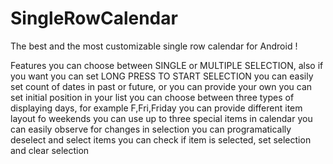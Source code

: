 # SingleRowCalendar
The best and the most customizable single row calendar for Android !


Features
you can choose between SINGLE or MULTIPLE SELECTION, also if you want you can set LONG PRESS TO START SELECTION
you can easily set count of dates in past or future, or you can provide your own
you can set initial position in your list
you can choose between three types of displaying days, for example F,Fri,Friday
you can provide different item layout fo weekends
you can use up to three special items in calendar
you can easily observe for changes in selection
you can programatically deselect and select items
you can check if item is selected, set selection and clear selection




